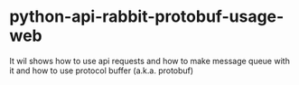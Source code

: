 # python-api-rabbit-protobuf-usage-web
It wil shows how to use api requests and how to make message queue with it and how to use protocol buffer (a.k.a. protobuf)
